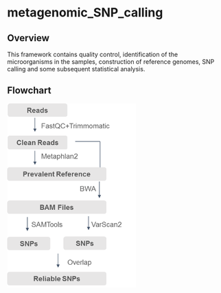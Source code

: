 # metagenomic_SNP_calling
## Overview
This framework contains quality control, identification of the microorganisms in the samples, construction of reference genomes, SNP calling and some subsequent statistical analysis.
## Flowchart
<img src="flowchart.png" width = "300" height = "429" alt="" align=center />
